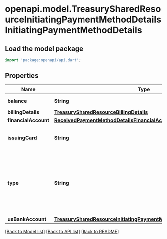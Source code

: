# openapi.model.TreasurySharedResourceInitiatingPaymentMethodDetailsInitiatingPaymentMethodDetails

## Load the model package
```dart
import 'package:openapi/api.dart';
```

## Properties
Name | Type | Description | Notes
------------ | ------------- | ------------- | -------------
**balance** | **String** | Set when `type` is `balance`. | [optional] 
**billingDetails** | [**TreasurySharedResourceBillingDetails**](TreasurySharedResourceBillingDetails.md) |  | 
**financialAccount** | [**ReceivedPaymentMethodDetailsFinancialAccount**](ReceivedPaymentMethodDetailsFinancialAccount.md) |  | [optional] 
**issuingCard** | **String** | Set when `type` is `issuing_card`. This is an [Issuing Card](https://stripe.com/docs/api#issuing_cards) ID. | [optional] 
**type** | **String** | Polymorphic type matching the originating money movement's source. This can be an external account, a Stripe balance, or a FinancialAccount. | 
**usBankAccount** | [**TreasurySharedResourceInitiatingPaymentMethodDetailsUsBankAccount**](TreasurySharedResourceInitiatingPaymentMethodDetailsUsBankAccount.md) |  | [optional] 

[[Back to Model list]](../README.md#documentation-for-models) [[Back to API list]](../README.md#documentation-for-api-endpoints) [[Back to README]](../README.md)


